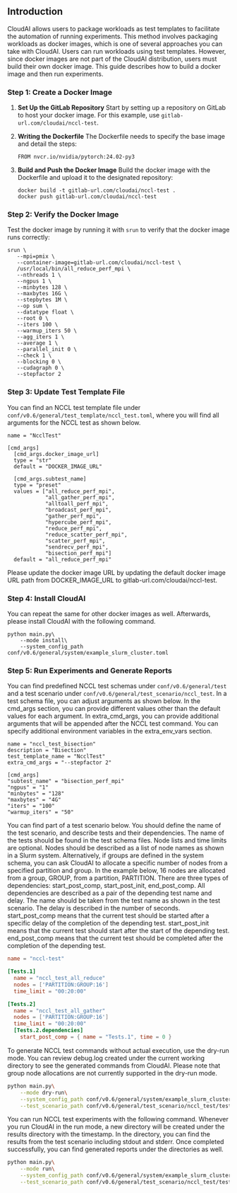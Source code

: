 ## Introduction
CloudAI allows users to package workloads as test templates to facilitate the automation of running experiments. This method involves packaging workloads as docker images, which is one of several approaches you can take with CloudAI. Users can run workloads using test templates. However, since docker images are not part of the CloudAI distribution, users must build their own docker image. This guide describes how to build a docker image and then run experiments.

### Step 1: Create a Docker Image
1. **Set Up the GitLab Repository**
   Start by setting up a repository on GitLab to host your docker image. For this example, use `gitlab-url.com/cloudai/nccl-test`.

2. **Writing the Dockerfile**
   The Dockerfile needs to specify the base image and detail the steps:
   ```
   FROM nvcr.io/nvidia/pytorch:24.02-py3
   ```

3. **Build and Push the Docker Image**
   Build the docker image with the Dockerfile and upload it to the designated repository:
   ```
   docker build -t gitlab-url.com/cloudai/nccl-test .
   docker push gitlab-url.com/cloudai/nccl-test
   ```

### Step 2: Verify the Docker Image
Test the docker image by running it with `srun` to verify that the docker image runs correctly:
   ```
   srun \
      --mpi=pmix \
      --container-image=gitlab-url.com/cloudai/nccl-test \
      /usr/local/bin/all_reduce_perf_mpi \
      --nthreads 1 \
      --ngpus 1 \
      --minbytes 128 \
      --maxbytes 16G \
      --stepbytes 1M \
      --op sum \
      --datatype float \
      --root 0 \
      --iters 100 \
      --warmup_iters 50 \
      --agg_iters 1 \
      --average 1 \
      --parallel_init 0 \
      --check 1 \
      --blocking 0 \
      --cudagraph 0 \
      --stepfactor 2
   ```

### Step 3: Update Test Template File
You can find an NCCL test template file under `conf/v0.6/general/test_template/nccl_test.toml`, where you will find all arguments for the NCCL test as shown below.
```
name = "NcclTest"

[cmd_args]
  [cmd_args.docker_image_url]
  type = "str"
  default = "DOCKER_IMAGE_URL"

  [cmd_args.subtest_name]
  type = "preset"
  values = ["all_reduce_perf_mpi",
            "all_gather_perf_mpi",
            "alltoall_perf_mpi",
            "broadcast_perf_mpi",
            "gather_perf_mpi",
            "hypercube_perf_mpi",
            "reduce_perf_mpi",
            "reduce_scatter_perf_mpi",
            "scatter_perf_mpi",
            "sendrecv_perf_mpi",
            "bisection_perf_mpi"]
  default = "all_reduce_perf_mpi"
```
Please update the docker image URL by updating the default docker image URL path from DOCKER_IMAGE_URL to gitlab-url.com/cloudai/nccl-test.

### Step 4: Install CloudAI
You can repeat the same for other docker images as well. Afterwards, please install CloudAI with the following command.
```
python main.py\
    --mode install\
    --system_config_path conf/v0.6/general/system/example_slurm_cluster.toml
```

### Step 5: Run Experiments and Generate Reports
You can find predefined NCCL test schemas under `conf/v0.6/general/test` and a test scenario under `conf/v0.6/general/test_scenario/nccl_test`. In a test schema file, you can adjust arguments as shown below. In the cmd_args section, you can provide different values other than the default values for each argument. In extra_cmd_args, you can provide additional arguments that will be appended after the NCCL test command. You can specify additional environment variables in the extra_env_vars section.
```
name = "nccl_test_bisection"
description = "Bisection"
test_template_name = "NcclTest"
extra_cmd_args = "--stepfactor 2"

[cmd_args]
"subtest_name" = "bisection_perf_mpi"
"ngpus" = "1"
"minbytes" = "128"
"maxbytes" = "4G"
"iters" = "100"
"warmup_iters" = "50"
```

You can find part of a test scenario below. You should define the name of the test scenario, and describe tests and their dependencies. The name of the tests should be found in the test schema files. Node lists and time limits are optional. Nodes should be described as a list of node names as shown in a Slurm system. Alternatively, if groups are defined in the system schema, you can ask CloudAI to allocate a specific number of nodes from a specified partition and group. In the example below, 16 nodes are allocated from a group, GROUP, from a partition, PARTITION. There are three types of dependencies: start_post_comp, start_post_init, end_post_comp. All dependencies are described as a pair of the depending test name and delay. The name should be taken from the test name as shown in the test scenario. The delay is described in the number of seconds. start_post_comp means that the current test should be started after a specific delay of the completion of the depending test. start_post_init means that the current test should start after the start of the depending test. end_post_comp means that the current test should be completed after the completion of the depending test.
```toml
name = "nccl-test"

[Tests.1]
  name = "nccl_test_all_reduce"
  nodes = ['PARTITION:GROUP:16']
  time_limit = "00:20:00"

[Tests.2]
  name = "nccl_test_all_gather"
  nodes = ['PARTITION:GROUP:16']
  time_limit = "00:20:00"
  [Tests.2.dependencies]
    start_post_comp = { name = "Tests.1", time = 0 }
```

To generate NCCL test commands without actual execution, use the dry-run mode. You can review debug.log created under the current working directory to see the generated commands from CloudAI. Please note that group node allocations are not currently supported in the dry-run mode.
```bash
python main.py\
    --mode dry-run\
    --system_config_path conf/v0.6/general/system/example_slurm_cluster.toml\
    --test_scenario_path conf/v0.6/general/test_scenario/nccl_test/test_scenario.toml
```

You can run NCCL test experiments with the following command. Whenever you run CloudAI in the run mode, a new directory will be created under the results directory with the timestamp. In the directory, you can find the results from the test scenario including stdout and stderr. Once completed successfully, you can find generated reports under the directories as well.
```bash
python main.py\
    --mode run\
    --system_config_path conf/v0.6/general/system/example_slurm_cluster.toml\
    --test_scenario_path conf/v0.6/general/test_scenario/nccl_test/test_scenario.toml
```
